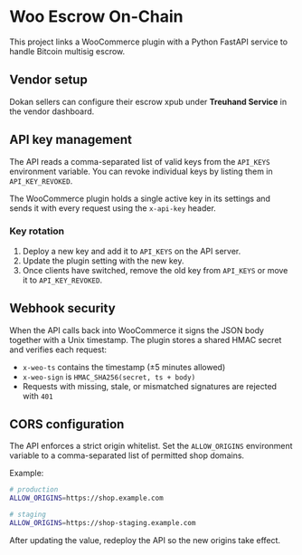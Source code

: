# Woo Escrow On-Chain

This project links a WooCommerce plugin with a Python FastAPI service to handle Bitcoin multisig escrow.

## Vendor setup

Dokan sellers can configure their escrow xpub under **Treuhand Service** in the vendor dashboard.

## API key management

The API reads a comma-separated list of valid keys from the `API_KEYS` environment variable. You can revoke individual keys by listing them in `API_KEY_REVOKED`.

The WooCommerce plugin holds a single active key in its settings and sends it with every request using the `x-api-key` header.

### Key rotation
1. Deploy a new key and add it to `API_KEYS` on the API server.
2. Update the plugin setting with the new key.
3. Once clients have switched, remove the old key from `API_KEYS` or move it to `API_KEY_REVOKED`.

## Webhook security

When the API calls back into WooCommerce it signs the JSON body together with a Unix timestamp. The plugin stores a shared HMAC secret and verifies each request:

- `x-weo-ts` contains the timestamp (±5 minutes allowed)
- `x-weo-sign` is `HMAC_SHA256(secret, ts + body)`
- Requests with missing, stale, or mismatched signatures are rejected with `401`

## CORS configuration

The API enforces a strict origin whitelist. Set the `ALLOW_ORIGINS` environment
variable to a comma-separated list of permitted shop domains.

Example:

```bash
# production
ALLOW_ORIGINS=https://shop.example.com

# staging
ALLOW_ORIGINS=https://shop-staging.example.com
```

After updating the value, redeploy the API so the new origins take effect.
